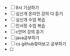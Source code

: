 - [ ] 9시 기상하기 
- [ ] 심신개 온라인 강의 다 듣기
- [ ] 심신개 수업 복습
- [ ] 인서정 수업 복습
- [ ] c언어 강의 듣기 
- [ ] java공부하기 
- [ ] cs github찿아보고 공부하기 
- [ ] 